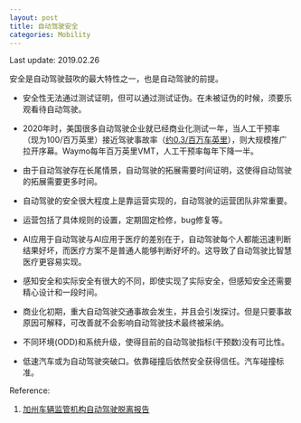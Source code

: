 ```yaml
---
layout: post
title: 自动驾驶安全
categories: Mobility
---
```


Last update: 2019.02.26

安全是自动驾驶鼓吹的最大特性之一，也是自动驾驶的前提。

- 安全性无法通过测试证明，但可以通过测试证伪。在未被证伪的时候，须要乐观看待自动驾驶。

- 2020年时，美国很多自动驾驶企业就已经商业化测试一年，当人工干预率（现为100/百万英里）接近驾驶事故率（[约0.3/百万车英里](https://wenku.baidu.com/view/2d42e55faaea998fcd220e1e.html)），则大规模推广拉开序幕。Waymo每年百万英里VMT，人工干预率每年下降一半。

- 由于自动驾驶存在长尾情景，自动驾驶的拓展需要时间证明，这使得自动驾驶的拓展需要更多时间。

- 自动驾驶的安全很大程度上是靠运营实现的，自动驾驶的运营团队非常重要。

- 运营包括了具体规则的设置，定期固定检修，bug修复等。

- AI应用于自动驾驶与AI应用于医疗的差别在于，自动驾驶每个人都能迅速判断结果好坏，而医疗方案不是普通人能够判断好坏的。这导致了自动驾驶比智慧医疗更容易实现。

- 感知安全和实际安全有很大的不同，即使实现了实际安全，但感知安全还需要精心设计和一段时间。

- 商业化初期，重大自动驾驶交通事故会发生，并且会引发探讨。但是只要事故原因可解释，可改善就不会影响自动驾驶技术最终被采纳。

- 不同环境(ODD)和系统升级，使得目前的自动驾驶指标(干预数)没有可比性。

- 低速汽车或为自动驾驶突破口。依靠碰撞后依然安全获得信任。汽车碰撞标准。


Reference:

1. [加州车辆监管机构自动驾驶脱离报告](https://www.dmv.ca.gov/portal/dmv/detail/vr/autonomous/testing)